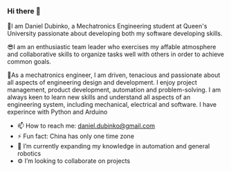 ### Hi there 👋

🧠I am Daniel Dubinko, a Mechatronics Engineering student at Queen's University passionate about developing both my software developing skills.

😎I am an enthusiastic team leader who exercises my affable atmosphere and collaborative skills to organize tasks well with others in order to achieve common goals. 

🤖As a mechatronics engineer, I am driven, tenacious and passionate about all aspects of engineering design and development. I enjoy project management, product development, automation and problem-solving. I am always keen to learn new skills and understand all aspects of an engineering system, including mechanical, electrical and software. I have experince with Python and Arduino 

* 📫 How to reach me: daniel.dubinko@gmail.com
* ⚡ Fun fact: China has only one time zone
* 🌱 I’m currently expanding my knowledge in automation and general robotics
* ⚙️ I’m looking to collaborate on projects
